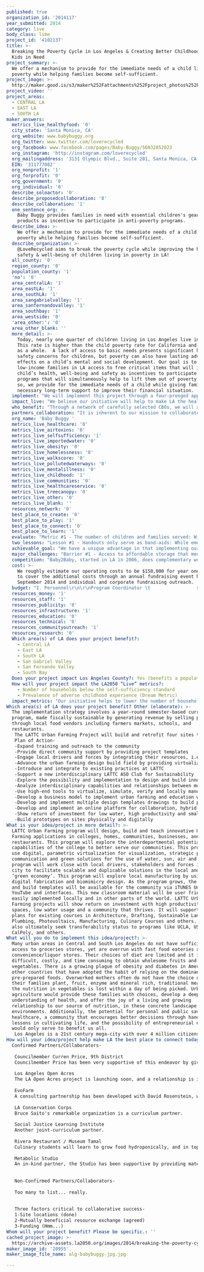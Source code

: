```yaml
---
published: true
organization_id: '2014117'
year_submitted: 2014
category: live
body_class: lime
project_id: '4102137'
title: >-
  Breaking the Poverty Cycle in Los Angeles & Creating Better Childhoods for
  Kids in Need
project_summary: >-
  We offer a mechanism to provide for the immediate needs of a child living in
  poverty while helping families become self-sufficient. 
project_image: >-
  http://maker.good.is/s3/maker%252Fattachments%252Fproject_photos%252Fimages%252F20955%252Fdisplay%252Falg-babybuggy-jpg.jpg=c570x385
project_video: ''
project_areas:
  - CENTRAL LA
  - EAST LA
  - SOUTH LA
maker_answers:
  metrics_live_healthyfood: '0'
  city_state: 'Santa Monica, CA'
  org_website: www.babybuggy.org
  org_twitter: www.twitter.com/loverecycled
  org_facebook: www.facebook.com/pages/Baby-Buggy/56032852023
  org_instagram: 'http://instagram.com/loverecycled'
  org_mailingaddress: '3131 Olympic Blvd., Suite 201, Santa Monica, CA 90404'
  EIN: '311777082'
  org_nonprofit: '1'
  org_forprofit: '0'
  org_government: '0'
  org_individual: '0'
  describe_soloactor: '0'
  describe_proposedcollaboration: '0'
  describe_collaboration: '1'
  one_sentence_org: >-
    Baby Buggy provides families in need with essential children's gear and
    products as incentive to participate in anti-poverty programs.
  describe_idea: >-
    We offer a mechanism to provide for the immediate needs of a child living in
    poverty while helping families become self-sufficient. 
  describe_organization: >-
    @LoveRecycled aims to break the poverty cycle while improving the health,
    safety & well-being of children living in poverty in LA!
  all_county: '0'
  region_county: '0'
  population_county: '1'
  'no': '0'
  area_centralLA: '1'
  area_eastLA: '1'
  area_southLA: '1'
  area_sangabrielvalley: '1'
  area_sanfernandovalley: '1'
  area_southbay: '1'
  area_westside: '0'
  'area_other:': '0'
  area_other_blank: ''
  more_detail: >-
    Today, nearly one quarter of children living in Los Angeles live in poverty.
    This rate is higher than the child poverty rate for California and the U.S.
    as a whole.  A lack of access to basic needs presents significant health and
    safety concerns for children, but poverty can also have lasting adverse
    effects on a child’s mental and social development. Our goal is to give
    low-income families in LA access to free critical items that will improve a
    child’s health, well-being and safety as incentives to participate in
    programs that will simultaneously help to lift them out of poverty. In doing
    so, we provide for the immediate needs of a child while giving families the
    necessary long-term support to improve their financial situation. 
  implement: "We will implement this project through a four-pronged approach, 1) scale up a network of community-based organizations (CBOs) that directly serve target populations, 2) cultivate partnerships with aligned corporations to secure critical gear for families in need, 3) work with communities to “recycle” gently used items, and 3) tailor donations to specific needs. \r\n\r\nBaby Buggy has operated in New York for 13 years using this proven approach. Recently, the organization merged with LA Diaper Drive, the nation’s largest diaper bank, to expand its efforts into LA to serve one of America’s most vulnerable cities. Though we currently work with several CBOs in LA, we will scale up a network of organizations that are concentrated in low-income neighborhoods and offer programs designed to give individuals the skills necessary to become self-sufficient. These programs include job skills training, GED prep, and financial literacy classes. With additional resources, we would have the capacity to more actively secure CBOs that meet our standards, while closely monitoring these anti-poverty programs. \r\n\r\nSecondly, we will cultivate relationships with product manufacturers to secure critical gear. Using our NY program as a model, we will communicate needs to corporate representatives to funnel excess inventory through LA, thereby saving on shipping costs, or in unique cases, secure a non-profit discount to purchase product at cost. Baby Buggy will also provide a mechanism for the community to recycle items their child has outgrown. We will work with local businesses to operate as “drop off sites,” where individuals can donate gently used items in exchange for a tax deduction.  \r\n\r\nLastly, we will tailor donations specific to an agency’s needs so that items are instrumental in increasing parental participation. Nearly all of our CBO partners in NY report that using donated items as incentives helps them leverage the impact of their programs. One partner found, for example, that they were able to increase the number of families accessing their services by 26% simply by providing a free pack of diapers to those who came in for benefits screenings. Once an individual gets in the door, they are then more likely to feel empowered to change their situation. We plan to do quarterly check-ins with these organizations to take an inventory of their needs, with a goal of fulfilling at least 60% of requests by end of year one. Our NY counterpart currently achieves an 84% success rate."
  impact_live: "We believe our initiative will help to make LA the healthiest place to live by 1) improving the health and safety of children living in poverty in LA, 2) lowering the prevalence of children impacted by adverse childhood experiences, and 3) lowering the number of households living below the self-sufficiency standard by offering resources that help to halt the cycle of poverty. \r\n\r\nFirst, our idea will improve the health and safety of children living in low-income households by providing parents with resources to safeguard a child from harm. Families cannot purchase items such as diapers, strollers, or cribs with food stamps, so children living in poverty often lack access to basic needs. Children without a crib often sleep in drawers or between parents or can be strapped into a car seat not designed to fit their size; both can lead to severe injury or death. Meanwhile, when a parent cannot afford diapers—an adequate supply costs roughly $100 or more per month—they report keeping infants in a single diaper for a day or longer. This can lead to infection and hygiene issues, while putting children at risk for social, emotional, and behavioral problems down the line.  \r\n\r\nOur initiative is also structured to lower the prevalence of children whose lives are impacted by adverse childhood experiences. When a single mother has basic needs met, she is more likely to leave an abusive relationship or avoid incarceration, which ultimately impact her children. In the same right, research shows that when a father can provide for a child, he’s more likely to have greater access to his child and play a greater role in his/her life. Aside from basic infant needs, our model also supports healthy child development by giving children tools like books and school supplies to get the most from their education. \r\n\r\nLastly, our initiative helps to lower the number of households living below the self-sufficiency standard, today and by 2050, by giving families resources to halt the cycle of poverty. For instance, most daycare centers require a week’s worth of diapers for enrollment. If a parent cannot afford a week of diapers, they may not be able to enroll their child in daycare, and thereby cannot work to support their family. Eventually, their children join the poverty cycle. We not only meet immediate needs to help families succeed, but also support long-term goals through life-improving programs. \r\n"
  who_benefit: "Through a network of carefully selected CBOs, we will aim to benefit low-income families with children who live in LA’s most challenged neighborhoods. Neighborhoods of focus include East LA (Boyle Heights), San Fernando Valley (North Hollywood, Pacoima, Panorama City, Sunland), San Gabriel Valley (Alhamabra, El Monte, Glendale, and Pasadena), South Central (Jefferson Park, Watts), and parts of Central LA (Downtown and Hollywood) and South Bay (Inglewood, Torrance). We serve a large population of single and first-time mothers, predominantly from Latino and African American communities. We also serve refugee children from Iraq, Somalia and Afghanistan through a partnership with the Tiyya Foundation. Here is a snapshot of the children, parents and families we serve:\r\n\r\n43% are single mothers\r\n30% are homeless or live in a shelter\r\n27% of the children have special needs\r\n21% live below the federal poverty line of $22,350 for a family of 4 \r\n25% are working poor \r\n12% are domestic violence survivors\r\n"
  partners_collaboration: "It is inherent to our mission to collaborate with other non-profit organizations in LA to achieve our goals. While our goal is to expand our network, we currently collaborate with organizations such as Children’s Institute International (CII), Tiyya Foundation, Nurse-Family Partnership, and Black Infant Health to operate life-improving programs that meet our goals of helping low-income families become more self-sufficient. Through our partnership, we offer incentives to increase participation in these programs and classes. We also recently merged with LA Diaper Drive, an organization founded in LA in 2005, to expand our resources and deepen our impact in the LA community. \r\n\r\nHere are three factors that are critical to the success of our collaboration:\r\n\r\nFactor #1 - Highly effective programs: In order for us to be successful in achieving our objectives, partners need to have highly functioning and independent programs in place to support individuals in improving their life situations. These programs must be run by trained and educated individuals who have experience dealing with the economic issues that plague these communities. \r\n\r\nFactor #2 - Donated items: To improve the health, safety and well-being of children living in poverty, and in turn, the sustainability of our partners’ services, we need to have access to essential gear, products and services that will positively impact the lives of children and families we serve. \r\n\r\nFactor #3: - Communication: Because we are not working directly with the individuals we serve, it is imperative that we have an open and reciprocal line of communication with partner CBOs. We must respond to their needs in a timely fashion, and they must strongly communicate the impact of our donations so we can continue to obtain items from generous corporations, retailers, and individuals. \r\n"
  org_name: 'Baby Buggy '
  metrics_live_healthcare: '0'
  metrics_live_airtoxins: '0'
  metrics_live_selfsufficiency: '1'
  metrics_live_importedwater: '0'
  metrics_live_obesity: '0'
  metrics_live_homelessness: '0'
  metrics_live_walkscore: '0'
  metrics_live_pollutedwaterways: '0'
  metrics_live_mentalillness: '0'
  metrics_live_childhood: '1'
  metrics_live_communities: '0'
  metrics_live_healthcareservice: '0'
  metrics_live_treecanopy: '0'
  metrics_live_other: '0'
  metrics_live_blank: ''
  resources_network: '0'
  best_place_to_create: '0'
  best_place_to_play: '1'
  best_place_to_connect: '0'
  best_place_to_learn: '1'
  evaluate: "Metric #1 - The number of children and families served: With each pick-up or distribution of goods, we will survey partner CBOs to measure the number of children and families that are served by that particular donation. Because a majority of items donated are requested based on real-time need, partner sites will have a strong understanding of this number. At the end of the calendar year, we do an annual survey to obtain annual summary data on the children and families served for each partner site. \r\n\r\nMetric #2 - Increase in participation among partner CBOs tied to critical need donations: We will work with case workers and program managers to demonstrate an increase in the rate of participation tied to using essential items as a “reward.” We will work with CBO partners to measure 1) new individuals who are referred to classes and programs after receiving a donation as an incentive and 2) additional services and programs accessed by existing clients that can be attributed to receipt of donated items. Partner CBOs are asked to collect this data on an ongoing basis and report at the end of the year through the annual survey. \r\n\r\nMetric #3 - Percentage of specific needs fulfilled: We will also measure our success based on the percentage of needs that we are able to fulfill on an annual basis. Our programs coordinator will ask partner CBOs to submit specific needs-based requests customized to the specific clients they serve and we will strive to fulfill those needs within 90 days. Once the request is fulfilled, we ask them to submit or update their needs requests as new individuals and families enter the program and enroll in services. At the end of the year, we assess what percentage of requested items was ultimately fulfilled and what was outstanding. The latter also provides us with important data for future program improvement. \r\n \r\n"
  two_lessons: "Lesson #1 - Handouts only serve as band-aids: While emergency services are necessary and a component of the Baby Buggy model, research shows that giving a good or service away without anything in exchange—in this case, their participation—lessens the value of that good or service and can even fuel the poverty cycle. On the other hand, while a good or service may initially be the reason an individual gets in the door, CBOs report that these parents are more likely to continue due to a feeling of empowerment or accomplishment. The goal of our program is to directly impact the growing rate of children living in poverty in LA by instilling self-worth and supporting self-sufficiency. \r\n\r\nLesson #2 - A lack of access to essential gear has been shown to have lasting adverse effects on children: Reports show that children whose basic needs are not met are at a higher risk for social, emotional and behavioral problems. Low-income families report being forced to potty train their children way before they are developmentally ready in order to save money. In the same regard, children who lack a comfortable and safe environment to sleep can experience early childhood trauma. This type of child neglect can damage a child’s self-worth, their ability to have healthy relationships, and ability to function at home, work or school.  In turn, this affects society as a whole.  \r\n"
  achievable_goal: "We have a unique advantage in that implementing our program will not require a great deal of research or testing to successfully start achieving our goal. Our scalable model has been tried and tested over the course of 13 years by our NY operation, with more than 7.3 million items donated since the organization’s inception. This has afforded us the ability to test strategies, learn from mistakes, and build on successes to adapt accordingly. By working with an existing framework, we also have systems and policies and procedures in place that can take an organization six months to a year to build. Nonetheless, scaling an existing program in a new market or region also comes with new challenges. To overcome some of these barriers, Baby Buggy merged with LA Diaper Drive, an organization created to meet the growing number of parents in LA who are struggling to provide diapers for their babies. LA Diaper Drive shared a similar mission as Baby Buggy, using diapers as an incentive for parent participation in proven anti-poverty programs. By joining forces, we now have access to more resources, space, and support on the ground to start achieving our goals within 12 months. \r\n\r\nOperations: We now have a physical work place for basic operations, storage, and technical support. This space also serves as a “drop off site” for individuals to donate their gently used items, as well as a professional environment to host volunteer activities and meetings.  \r\n\r\nCorporate Relationships: Our NY operation has built a strong credibility among corporations, giving us access to potential gift-in-kind donors. While they have primarily focused on east coast operations, our research shows that many of these corporations have satellite offices or distribution centers located in California. These include major corporate donors like Summer Infant, Million Dollar Baby, Diaper Dude, MD Moms, and Daddy & Co. \r\n\r\nVolunteers: Volunteerism is a vital pillar of our operation, as Baby Buggy was created as a mechanism for people to give back to their neighbors in need. As a lean operation, volunteers are imperative to our success in vetting, sorting, cleaning, and packaging donated items such as books, clothing, toys, and diapers, to get them ready for distribution.  With the additional resources and staffing, we have the capacity and physical space to host organized activities in the LA region to speed up item distribution and clear our storage to accommodate new items. \t\r\n"
  major_challenges: "Barrier #1 - Access to affordable storage that meets our needs: As an organization driven by distribution of tangible goods, we require a physical space that can accommodate small and large incoming donations, as well as monthly inventory. This space also has to be centralized with drive-up access to limit the workload for representatives from CBOs that are picking up donated items. Unfortunately, storage that is accessible and meets our needs in a city as widespread as LA is difficult to come by and often expensive, thereby presenting a potential barrier for our program. For the interim, we have secured warehouse space in Valencia, Calif. at a 50% discounted rate for larger deliveries and have access to moving trucks when CBOs have difficulty arranging transportation for scheduled pick-ups. We have also secured two (2) 10 X 30 units in Glendale, Calif. for smaller deliveries and shipments that also offer drive-up access. However, we plan to reconcile this by partnering with an existing CBO to rent shared warehouse space that can accommodate small and large deliveries in or just north of downtown LA. This will help us to lower costs and work efficiently with our partner CBOs. We have already researched potential partners to make this transition by the end of 2014.\r\n\r\nBarrier #2 - Monitoring incentives: While we can closely monitor programs administered at partner CBOs, it is a much bigger challenge to ensure that donated items are solely used as incentives. Because we are not on-site, the information we obtain is only as accurate as what is reported to us. While there is no foolproof solution, we will hold our liaisons accountable through quarterly site visits to gauge program efficiency, improvement, and/or changes, as well as bi-monthly check-ins and annual surveys. \r\n"
  competition: "Baby2Baby, started in LA in 2006, does complementary work to Baby Buggy, providing critical items to families in need. While our missions are similar, we are different in that we offer critical gear as incentives for low-income families to participate in life-improving programs. Our professional staff thoroughly vets all sites before engaging in a partnership to ensure an organization has the capacity to meet these standards. Our long-term goal is to not only monitor programs operated by CBOs, but also collaborate with sites to create new opportunities that enrich the lives of children living in poverty. For example, Baby Buggy launched its Fatherhood Initiative in 2010 to support fathers who are struggling to play a greater role in the lives of their children. Through this initiative, we work with partner sites to strengthen incentives to encourage fathers to engage more deeply with their kids, and reward them for it. Since launching this initiative in NY, we have donated more than 160,000 items to fatherhood participants. \r\n\r\nAnother one of Baby Buggy’s differentiation points is its knowledgeable and highly educated team, which collectively bridge the social work, public policy, and non-profit sectors. Erica Greene, who recently joined the LA team as our Development Liaison, holds a Masters in Social Work from USC and is a former social worker for the LA Department of Children and Family Services. Baby Buggy also recently brought on Olga Ramaz as program coordinator. Olga is bilingual in Spanish and has experience working on-the-ground with refugees/underserved communities through her work at the International Rescue Committee (IRC). Our Programs Director, Laurel Parker West, also holds a PhD in Political Science from Emory University. \r\n\r\nBaby Buggy is also unique in that it engages in legislative advocacy efforts to address the root cause of these problems, while providing a solution in the interim. This year, Baby Buggy board member, Caroline Kunitz, testified in front of the State Senate Human Services Committee to support a bill that would provide $80 per month for diapers to eligible children receiving public assistance, and create a public-private partnership fund to facilitate the distribution of diapers to the neediest families in California. The bill was recently passed by the Senate and is now in the House Committee on Appropriations. Baby Buggy will continue this important work to advocate for more sustainable change across poverty issues. \r\n"
  cost: >-
    We roughly estimate our operating costs to be $150,000 for year one. We plan
    to cover the additional costs through an annual fundraising event held in
    September 2014 and individual and corporate fundraising outreach. 
  budget: "I. Personnel\r\n\r\nProgram Coordinator \t                 $25,000\r\nStaffing costs to help process, sort, distribute, and track diapers and in-kind donations   \r\n\t\r\nDevelopment Liaison \t                 $2,400\r\nScaling up volunteer activities in Los Angeles (10 hrs p/month X 12)\t\r\n\r\n                                  Subtotal\t$27,400\r\n\r\nII. Office Operations\t\r\n\r\nShared warehouse facilities \t $24,000\r\nHouse office operations and monthly inventory ($2,000 X 12)\t\r\n\r\nAdditional storage \t                 $4,200\r\nStorage for ancillary inventory that cannot be immediately distributed ($350 X 12)\t\r\n\r\nTransportation                                $1,300\r\nSite visits, volunteer activities and storage; roughly 200 miles p/month X 12\t\r\n\r\nDrop bins \t                                 $2,000\r\nBins to store donations of gently used items at local retailers (20 total bins with Baby Buggy branding)\t\r\n\r\nVolunteer supplies \t                  $750\r\nPackaging, cleaning supplies, pens, scissors, tape, impact materials\t\r\n\r\nQuarterly volunteer meetings\t $750\r\nRefreshments and snacks\t\r\n\r\nVolunteer appreciation                   $1,000\r\nThank you cards, promotional swag, and annual party\t\r\n\r\nProgram evaluation \t                 $500\r\nPacking slips and evaluation surveys\t\r\n\r\nCourier services \t                         $3,600\r\n$300 p/month for off-site volunteer activities and emergency distribution \t\r\n\r\nTechnical solutions/services \t$2,500\r\nwireless internet, phone service\t\r\n\r\nOffice supplies   \t                        $2,000\r\nprinter, file organizers, file cabinets, binders, envelopes\t\r\n\r\n                                   Subtotal\t$42,600\r\n\r\n III. Corporate Match\r\n\t\r\nPurchase 650k diapers to supplement in-kind donations  \t$20,000\r\n\r\nPurchase other critical gear at cost \t$10,000\r\n\r\n                                          Subtotal\t$30,000\r\n\r\nTOTAL:\t$100,000\r\n\r\nBaby Buggy will also leverage its corporate relationships to match the $100k grant with at least $500k in excess inventory from local donors including Summer Infant, Million Dollar Baby, Diaper Dude and MD Moms. \r\n\r\n\r\n"
  resources_money: '1'
  resources_staff: '1'
  resources_publicity: '0'
  resources_infrastructure: '1'
  resources_education: '0'
  resources_technical: '0'
  resources_communityoutreach: '1'
  resources_research: '0'
  Which area(s) of LA does your project benefit?:
    - Central LA
    - East LA
    - South LA
    - San Gabriel Valley
    - San Fernando Valley
    - South Bay
  Does your project impact Los Angeles County?: Yes (benefits a population of LA County)
  How will your project impact the LA2050 “Live” metrics?:
    - Number of households below the self-sufficiency standard
    - Prevalence of adverse childhood experience (Dream Metric)
  impact_metrics: "Our initiative helps to lower the number of households living below the self-sufficiency standard, today and in the future, by giving families resources to break the poverty cycle. It costs almost two hours of minimum wage in LA to afford a pack of diapers. When we provide critical needs like diapers, we help families put their income toward groceries, electric bills, and other necessary household expenditures. We also give parents the security to better provide for their families. In the long-term, we offer them the tools and skills training to succeed through engagement in anti-poverty programs. \r\n\r\nBaby Buggy will also help to lower the prevalence of children whose lives are impacted by adverse childhood experiences through opportunity creation. As previously outlined, when a single mother has basic needs met, she is more likely to leave an abusive relationship or avoid incarceration, which ultimately impact her children and their futures. Our program also makes it possible for fathers to play a greater role in their child’s life by helping them to be better providers. In addition, we go beyond basic infant needs to support healthy child development. Baby Buggy provides books, school supplies and educational toys to improve a child’s educational experience, from the minute they are born through adolescence. \r\n"
Which area(s) of LA does your project benefit? Other (elaborate): >-
  The implementation strategy involves a year-round semester-based curriculum
  program, made fiscally sustainable by generating revenue by selling produce
  through local food vendors including farmers markets, schools, and
  restaurants. 
   The LATTC Urban Farming Project will build and retrofit four sites that will include the District 9 Central Avenue Field Office rooftop, LATTC campus “Magnolia” Farm at ground level, and a mezzanine level LATTC “Terrance” Farm. In addition, students will also build four experimental yet functional art constructs to grow food, selected based on feasibility from twelve digitized, virtual art constructs. The art constructs to grow food incorporate both hydroponics and soil-based planters: vertical walls, movable green towers, raised beds, and a green house. The goal is to challenge the students’ creativity, while simultaneously creating something functional and unique.
   Plan of Action-
   -Expand training and outreach to the community
   -Provide direct community support by providing project templates 
   -Engage local drivers and forces by integrating their resources, i.e. Plan for Healthy LA, Green Streets LA, Food Policy Council, etc.
   -Advance the urban farming design build field by providing virtualization and templates ready to use
   -Introduce and integrate to existing practices at LATTC
   -Support a new interdisciplinary LATTC ASO Club for Sustainability
   -Explore the possibility and implementation to design and build innovative solutions for community's to grow food on their own
   -Analyze interdisciplinary capabilities and relationships between multiple departments and disciplines to grow local food using innovative design strategies for food productivity, products, tools, green house shelters and energy/water calculations. 
   -Use high-end tools to virtualize, simulate, verify and locally manufacture design build solutions; digital fabrication, geospatial tools, enterprise solutions, social media and others.
   -Develop a business model to implement urban farming and education with quantifiable outcomes.
   -Develop and implement multiple design templates drawings to build prototype
   -Develop and implement an online platform for collaboration, hybrid learning and frictionless participation by all stakeholders
   -Show return of investment for low water, high productivity and small space for multiple design solutions and techniques; aquaponics, hydroponics, vertical walls, etc.
   -Build prototypes on sites physically and digitally
What is your idea/project in more detail?: >-
  LATTC Urban Farming program will design, build and teach innovative Urban
  Farming applications in colleges, homes, communities, businesses, and
  restaurants. This program will explore the interdepartmental potential and
  capabilities of the college to better serve our communities. This program will
  use digital, parametric virtualization for visualization, strategic planning,
  communication and green solutions for the use of water, sun, air and soil. The
  program will work close with local drivers, stakeholders and forces in the
  city to facilitate scalable and duplicable solutions in the local and global
  ‘green economy’. This program will explore local manufacturing by using
  digital fabrication and biomimicry design. As the program grows, the design
  and build templates will be available for the community via iTUNES University,
  YouTube and interfaces. This new classroom material will be user friendly and
  easily implemented locally and in other parts of the world. LATTC Urban
  Farming projects will show return on investment with high productivity, small
  spaces, low water usage and a community that thrives. It will support lesson
  plans for existing courses in Architecture, Drafting, Sustainable Landscaping,
  Plumbing, Photovoltaics, Manufacturing, Culinary Courses and others. It will
  also ultimately seek transferability status to programs like UCLA, USC,
  CalPoly, and others.
What will you do to implement this idea/project?: >-
  Many urban areas in Central and South Los Angeles do not have sufficient
  access to groceries stores, yet are overrun with fast food eateries and
  convenience/liquor stores. Their choices of diet are limited and it is
  difficult, costly, and time consuming to obtain wholesome fruits and
  vegetables. There is a growing plague of obesity and diabetes in America and
  other countries that have adopted the habit of relying on the dominance of
  pre-prepared foods. Overworked mothers often do not have the choice of feeding
  their families plant, fruit, enzyme and mineral rich, traditional meals. Half
  the nutrition in vegetables is lost within a day of being picked. Urban
  agriculture would provide these families with choices, develop a deeper
  understanding of health, and offer the joy of a living and growing
  relationship to our source of nutrition, in these concrete landscape
  environments. Additionally, the potential for personal and public savings on
  healthcare, a community that encourages better decisions through hands on
  lessons in cultivating life, and the possibility of entrepreneurial endeavors
  would only serve to benefit us all. 
   Los Angeles is a 21st century mega-city with over 4 million citizens (10 million in LA County), the food shed of which extends 200 miles. Astonishingly enough, rooftops amount to 20% of the land mass occupying exposed space in Los Angeles. Many of these spaces are functionally dormant, and serve as heat islands in a city burdened with enough environmental challenges as it is. Additionally, there are ten thousand vacant parcels that benefit no one except absentee landlords or developers not from the community. All these spaces are primed for agricultural activation, and upcoming legislative packages are finally beginning to incentivize the involvement of micro-enterprise to do so.
How will your idea/project help make LA the best place to connect today? In LA2050?: |-
  Confirmed Partners/Collaborators-
   
   Councilmember Curren Price, 9th District
   Councilmember Price has been very supportive of this endeavor by giving us the roof of his field office headquarters to grow food on, and by consistently championing equitable urban ag policy.
   
   Los Angeles Open Acres
   The LA Open Acres project is launching soon, and a relationship is in place whereby Trade Tech lends its built-environment infrastructure support to increase the capacity and breadth of upcoming parcel activations.
   
   EvoFarm
   A consulting partnership has been developed with David Rosenstein, who recently gave a presentation on his innovative homemade aquaponics program at Trade Tech.
   
   LA Conservation Corps
   Bruce Saito's remarkable organization is a curriculum partner.
   
   Social Justice Learning Institute
   Another joint-curriculum partner.
   
   Rivera Restaurant / Museum Tamal
   Culinary students will learn to grow food hydroponically, and in top-level settings, come to understand how to best use it.
   
   Metabolic Studio
   An in-kind partner, the Studio has been supportive by providing materials and offering resources.
   
   
   Non-Confirmed Partners/Collaborators-
   
   Too many to list... really.
   
   
   Three factors critical to collaborative success-
   1-Site locations (done)
   2-Mutually beneficial resource exchange (agreed)
   3-Funding (Hmm...)
Whom will your project benefit? Please be specific.: ''
cached_project_image: >-
  https://archive-assets.la2050.org/images/2014/breaking-the-poverty-cycle-in-los-angeles-creating-better-childhoods-for-kids-in-need/maker.good.is/s3/maker%252Fattachments%252Fproject_photos%252Fimages%252F20955%252Fdisplay%252Falg-babybuggy-jpg.jpg=c570x385.jpg
maker_image_id: '20955'
maker_image_file_name: alg-babybuggy-jpg.jpg

---
```

